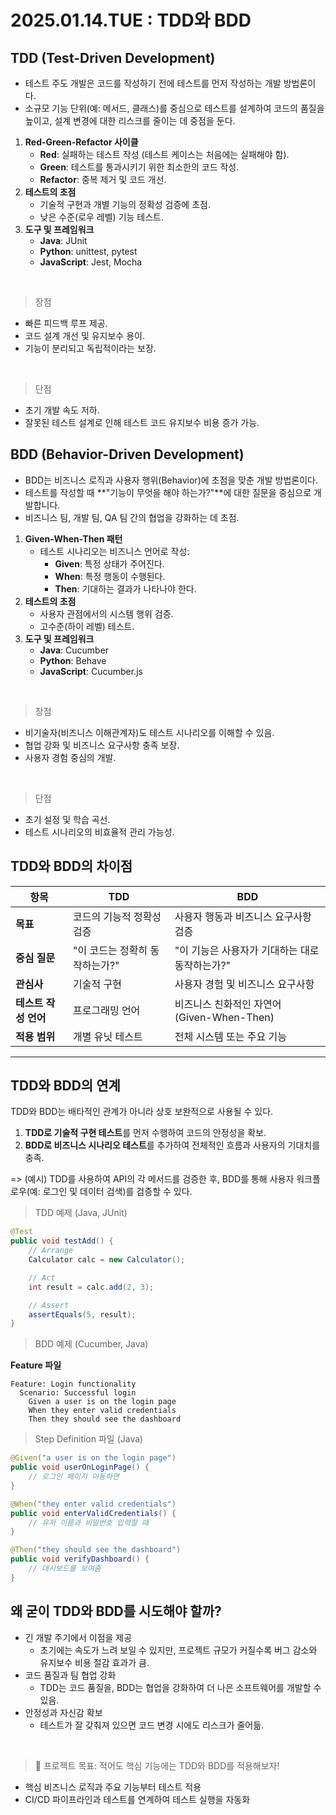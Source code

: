 # 2025.01.14.TUE : TDD와 BDD

## TDD (Test-Driven Development)

- 테스트 주도 개발은 코드를 작성하기 전에 테스트를 먼저 작성하는 개발 방법론이다.
- 소규모 기능 단위(예: 메서드, 클래스)를 중심으로 테스트를 설계하여 코드의 품질을 높이고, 설계 변경에 대한 리스크를 줄이는 데 중점을 둔다.

1. **Red-Green-Refactor 사이클**
    - **Red**: 실패하는 테스트 작성 (테스트 케이스는 처음에는 실패해야 함).
    - **Green**: 테스트를 통과시키기 위한 최소한의 코드 작성.
    - **Refactor**: 중복 제거 및 코드 개선.
2. **테스트의 초점**
    - 기술적 구현과 개별 기능의 정확성 검증에 초점.
    - 낮은 수준(로우 레벨) 기능 테스트.
3. **도구 및 프레임워크**
    - **Java**: JUnit
    - **Python**: unittest, pytest
    - **JavaScript**: Jest, Mocha

<br>

> 장점
- 빠른 피드백 루프 제공.
- 코드 설계 개선 및 유지보수 용이.
- 기능이 분리되고 독립적이라는 보장.

<br>

> 단점
- 초기 개발 속도 저하.
- 잘못된 테스트 설계로 인해 테스트 코드 유지보수 비용 증가 가능.


## BDD (Behavior-Driven Development)

- BDD는 비즈니스 로직과 사용자 행위(Behavior)에 초점을 맞춘 개발 방법론이다.
- 테스트를 작성할 때 **"기능이 무엇을 해야 하는가?"**에 대한 질문을 중심으로 개발합니다.
- 비즈니스 팀, 개발 팀, QA 팀 간의 협업을 강화하는 데 초점.

1. **Given-When-Then 패턴**
    - 테스트 시나리오는 비즈니스 언어로 작성:
        - **Given**: 특정 상태가 주어진다.
        - **When**: 특정 행동이 수행된다.
        - **Then**: 기대하는 결과가 나타나야 한다.
2. **테스트의 초점**
    - 사용자 관점에서의 시스템 행위 검증.
    - 고수준(하이 레벨) 테스트.
3. **도구 및 프레임워크**
    - **Java**: Cucumber
    - **Python**: Behave
    - **JavaScript**: Cucumber.js

<br>

> 장점

- 비기술자(비즈니스 이해관계자)도 테스트 시나리오를 이해할 수 있음.
- 협업 강화 및 비즈니스 요구사항 충족 보장.
- 사용자 경험 중심의 개발.

<br>

> 단점
- 초기 설정 및 학습 곡선.
- 테스트 시나리오의 비효율적 관리 가능성.


## **TDD와 BDD의 차이점**

| **항목**             | **TDD**                        | **BDD**                                        |
| -------------------- | ------------------------------ | ---------------------------------------------- |
| **목표**             | 코드의 기능적 정확성 검증      | 사용자 행동과 비즈니스 요구사항 검증           |
| **중심 질문**        | "이 코드는 정확히 동작하는가?" | "이 기능은 사용자가 기대하는 대로 동작하는가?" |
| **관심사**           | 기술적 구현                    | 사용자 경험 및 비즈니스 요구사항               |
| **테스트 작성 언어** | 프로그래밍 언어                | 비즈니스 친화적인 자연어 (Given-When-Then)     |
| **적용 범위**        | 개별 유닛 테스트               | 전체 시스템 또는 주요 기능                     |

---

## **TDD와 BDD의 연계**

TDD와 BDD는 배타적인 관계가 아니라 상호 보완적으로 사용될 수 있다.

1. **TDD로 기술적 구현 테스트**를 먼저 수행하여 코드의 안정성을 확보.
2. **BDD로 비즈니스 시나리오 테스트**를 추가하여 전체적인 흐름과 사용자의 기대치를 충족.


=> (예시) TDD를 사용하여 API의 각 메서드를 검증한 후, BDD를 통해 사용자 워크플로우(예: 로그인 및 데이터 검색)를 검증할 수 있다.



> TDD 예제 (Java, JUnit)

```java
@Test
public void testAdd() {
    // Arrange
    Calculator calc = new Calculator();

    // Act
    int result = calc.add(2, 3);

    // Assert
    assertEquals(5, result);
}

```

> BDD 예제 (Cucumber, Java)

**Feature 파일**

```gherkin
Feature: Login functionality
  Scenario: Successful login
    Given a user is on the login page
    When they enter valid credentials
    Then they should see the dashboard

```

> Step Definition 파일 (Java)

```java
@Given("a user is on the login page")
public void userOnLoginPage() {
    // 로그인 페이지 이동하면
}

@When("they enter valid credentials")
public void enterValidCredentials() {
    // 유저 이름과 비밀번호 입력할 때 
}

@Then("they should see the dashboard")
public void verifyDashboard() {
    // 대시보드를 보여줌
}

```

## 왜 굳이 TDD와 BDD를 시도해야 할까?
- 긴 개발 주기에서 이점을 제공
    - 초기에는 속도가 느려 보일 수 있지만, 프로젝트 규모가 커질수록 버그 감소와 유지보수 비용 절감 효과가 큼.
- 코드 품질과 팀 협업 강화
    - TDD는 코드 품질을, BDD는 협업을 강화하여 더 나은 소프트웨어를 개발할 수 있음.
- 안정성과 자신감 확보
    - 테스트가 잘 갖춰져 있으면 코드 변경 시에도 리스크가 줄어듦.

<br>

> 💛 프로젝트 목표: 적어도 핵심 기능에는 TDD와 BDD를 적용해보자!
- 핵심 비즈니스 로직과 주요 기능부터 테스트 적용
- CI/CD 파이프라인과 테스트를 연계하여 테스트 실행을 자동화